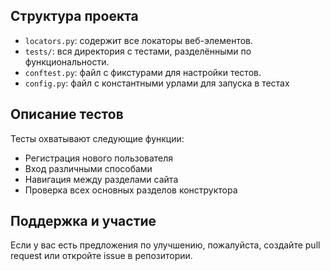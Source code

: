 
## Структура проекта

- `locators.py`: содержит все локаторы веб-элементов.
- `tests/`: вся директория с тестами, разделёнными по функциональности.
- `conftest.py`: файл с фикстурами для настройки тестов.
- `config.py`: файл с константными урлами для запуска в тестах

## Описание тестов

Тесты охватывают следующие функции:
- Регистрация нового пользователя
- Вход различными способами
- Навигация между разделами сайта
- Проверка всех основных разделов конструктора

## Поддержка и участие

Если у вас есть предложения по улучшению, пожалуйста, создайте pull request или откройте issue в репозитории.
